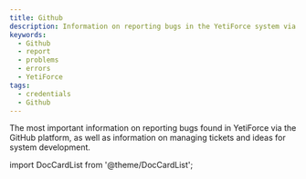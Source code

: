 ```yaml
---
title: Github
description: Information on reporting bugs in the YetiForce system via GitHub.
keywords:
  - Github
  - report
  - problems
  - errors
  - YetiForce
tags:
  - credentials
  - Github
---
```


The most important information on reporting bugs found in YetiForce via the GitHub platform, as well as information on managing tickets and ideas for system development.

import DocCardList from '@theme/DocCardList';

<DocCardList />

